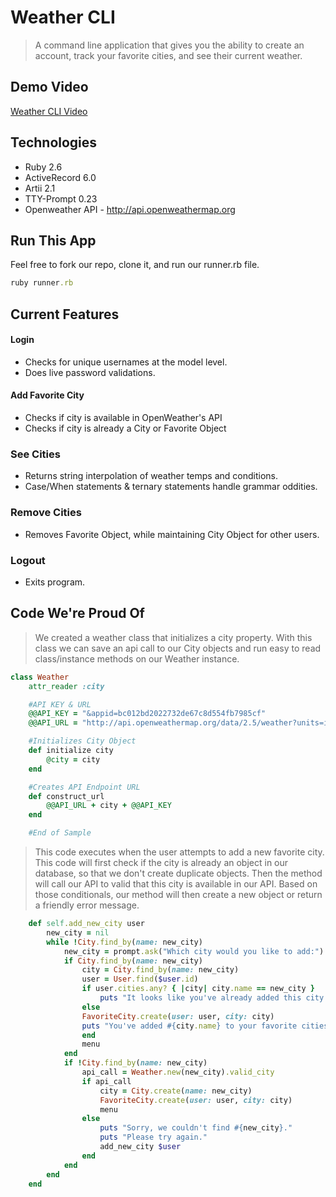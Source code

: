 # Weather CLI
> A command line application that gives you the ability to create
> an account, track your favorite cities, and see their current 
> weather.

## Demo Video

[Weather CLI Video](https://www.youtube.com/)

## Technologies

* Ruby 2.6
* ActiveRecord 6.0
* Artii 2.1
* TTY-Prompt 0.23
* Openweather API - http://api.openweathermap.org

## Run This App

Feel free to fork our repo, clone it, and run our runner.rb file.

```ruby
ruby runner.rb
```

## Current Features

#### Login
* Checks for unique usernames at the model level.
* Does live password validations.

#### Add Favorite City
* Checks if city is available in OpenWeather's API
* Checks if city is already a City or Favorite Object

### See Cities
* Returns string interpolation of weather temps and conditions.
* Case/When statements & ternary statements handle grammar oddities.

### Remove Cities
* Removes Favorite Object, while maintaining City Object for other users.

### Logout
* Exits program.

## Code We're Proud Of

> We created a weather class that initializes a city property. With this class
> we can save an api call to our City objects and run easy to read class/instance
> methods on our Weather instance.

```ruby
class Weather
    attr_reader :city

    #API KEY & URL
    @@API_KEY = "&appid=bc012bd2022732de67c8d554fb7985cf"
    @@API_URL = "http://api.openweathermap.org/data/2.5/weather?units=imperial&q="

    #Initializes City Object
    def initialize city
        @city = city
    end

    #Creates API Endpoint URL
    def construct_url
        @@API_URL + city + @@API_KEY
    end

    #End of Sample
```

> This code executes when the user attempts to add a new favorite city. This code
> will first check if the city is already an object in our database, so that we
> don't create duplicate objects. Then the method will call our API to valid that
> this city is available in our API. Based on those conditionals, our method will
> then create a new object or return a friendly error message.

```ruby
    def self.add_new_city user
        new_city = nil
        while !City.find_by(name: new_city)
            new_city = prompt.ask("Which city would you like to add:")
            if City.find_by(name: new_city)
                city = City.find_by(name: new_city)
                user = User.find($user.id)
                if user.cities.any? { |city| city.name == new_city }
                    puts "It looks like you've already added this city."
                else
                FavoriteCity.create(user: user, city: city)
                puts "You've added #{city.name} to your favorite cities!"
                end
                menu
            end
            if !City.find_by(name: new_city)
                api_call = Weather.new(new_city).valid_city
                if api_call
                    city = City.create(name: new_city)
                    FavoriteCity.create(user: user, city: city)
                    menu
                else
                    puts "Sorry, we couldn't find #{new_city}."
                    puts "Please try again."
                    add_new_city $user
                end
            end
        end
    end
```
